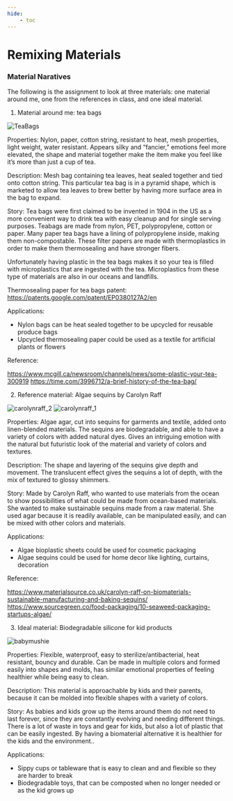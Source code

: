 ```yaml
---
hide:
    - toc
---
```


# Remixing Materials

### Material Naratives

The following is the assignment to look at three materials: one material around me, one from the references in class, and one ideal material. 


1. Material around me: tea bags

![TeaBags](../images/2Term/3_RemixingMaterials/TeaBags.JPG)

Properties: Nylon, paper, cotton string, resistant to heat, mesh properties, light weight, water resistant. Appears silky and “fancier,” emotions feel more elevated, the shape and material together make the item make you feel like it’s more than just a cup of tea. 

Description: Mesh bag containing tea leaves, heat sealed together and tied onto cotton string. This particular tea bag is in a pyramid shape, which is marketed to allow tea leaves to brew better by having more surface area in the bag to expand. 

Story: Tea bags were first claimed to be invented in 1904 in the US as a more convenient way to drink tea with easy cleanup and for single serving purposes. Teabags are made from nylon, PET, polypropylene, cotton or paper. Many paper tea bags have a lining of polypropylene inside, making them non-compostable. These filter papers are made with thermoplastics in order to make them thermosealing and have stronger fibers. 

Unfortunately having plastic in the tea bags makes it so your tea is filled with microplastics that are ingested with the tea. Microplastics from these type of materials are also in our oceans and landfills. 

Thermosealing paper for tea bags patent: https://patents.google.com/patent/EP0380127A2/en

Applications:

- Nylon bags can be heat sealed together to be upcycled for reusable produce bags
- Upcycled thermosealing paper could be used as a textile for artificial plants or flowers

Reference: 

https://www.mcgill.ca/newsroom/channels/news/some-plastic-your-tea-300919
https://time.com/3996712/a-brief-history-of-the-tea-bag/


2. Reference material: Algae sequins by Carolyn Raff

![carolynraff_2](../images/2Term/3_RemixingMaterials/carolynraff_2.jpg)
![carolynraff_1](../images/2Term/3_RemixingMaterials/carolynraff_1.jpg)

Properties:  Algae agar, cut into sequins for garments and textile, added onto linen-blended materials. The sequins are biodegradable, and able to have a variety of colors with added natural dyes. Gives an intriguing emotion with the natural but futuristic look of the material and variety of colors and textures.  

Description: The shape and layering of the sequins give depth and movement. The translucent effect gives the sequins a lot of depth, with the mix of textured to glossy shimmers. 

Story: Made by Carolyn Raff, who wanted to use materials from the ocean to show possibilities of what could be made from ocean-based materials. She wanted to make sustainable sequins made from a raw material. She used agar because it is readily available, can be manipulated easily, and can be mixed with other colors and materials. 

Applications:

- Algae bioplastic sheets could be used for cosmetic packaging
- Algae sequins could be used for home decor like lighting, curtains, decoration

Reference: 

https://www.materialsource.co.uk/carolyn-raff-on-biomaterials-sustainable-manufacturing-and-baking-sequins/
https://www.sourcegreen.co/food-packaging/10-seaweed-packaging-startups-algae/


3. Ideal material: Biodegradable silicone for kid products

![babymushie](../images/2Term/3_RemixingMaterials/babymushie.jpg)

Properties: Flexible, waterproof, easy to sterilize/antibacterial, heat resistant, bouncy and durable. Can be made in multiple colors and formed easily into shapes and molds, has similar emotional properties of feeling healthier while being easy to clean. 

Description: This material is approachable by kids and their parents, because it can be molded into flexible shapes with a variety of colors. 

Story: As babies and kids grow up the items around them do not need to last forever, since they are constantly evolving and needing different things. There is a lot of waste in toys and gear for kids, but also a lot of plastic that can be easily ingested. By having a biomaterial alternative it is healthier for the kids and the environment..

Applications:

- Sippy cups or tableware that is easy to clean and and flexible so they are harder to break
- Biodegradable toys, that can be composted when no longer needed or as the kid grows up
